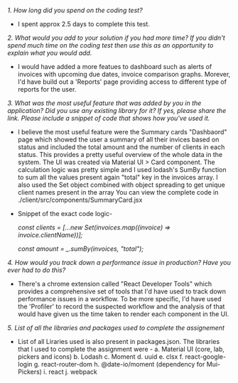 _1. How long did you spend on the coding test?_

- I spent approx 2.5 days to complete this test.

_2. What would you add to your solution if you had more time? If you didn't spend much time on the coding test then use this as an opportunity to explain what you would add._

- I would have added a more featues to dashboard such as alerts of invoices with upcoming due dates, invoice comparison graphs. Morever, I'd have build out a 'Reports' page providing access to different type of reports for the user.

_3. What was the most useful feature that was added by you in the application? Did you use any existing library for it? If yes, please share the link. Please include a snippet of code that shows how you've used it._

- I believe the most useful feature were the Summary cards "Dashbaord" page which showed the user a summary of all their invices based on status and included the total amount and the number of clients in each status. This provides a pretty useful overview of the whole data in the system.
  The UI was created via Material UI > Card component. The calculation logic was pretty simple and I used lodash's SumBy function to sum all the values present again "total" key in the invoices array. I also used the Set object combined with object spreading to get unique client names present in the array
  You can view the complete code in ./client/src/components/SummaryCard.jsx

- Snippet of the exact code logic-
  <br />

  _const clients = [...new Set(invoices.map((invoice) => invoice.clientName))];_

  _const amount = \_.sumBy(invoices, "total");_

_4. How would you track down a performance issue in production? Have you ever had to do this?_

- There's a chrome extension called "React Developer Tools" which provides a comprehensive set of tools that I'd have used to track down performance issues in a workflow.
  To be more specific, I'd have used the 'Profiler' to record the suspected workflow and the analysis of that would have given us the time taken to render each component in the UI.

_5. List of all the libraries and packages used to complete the assignement_

- List of all Liraries used is also present in packages.json. The libraries that I used to complete the assignment were -
  a. Material UI (core, lab, pickers and icons)
  b. Lodash
  c. Moment
  d. uuid
  e. clsx
  f. react-google-login
  g. react-router-dom
  h. @date-io/moment (dependency for Mui-Pickers)
  i. react
  j. webpack
